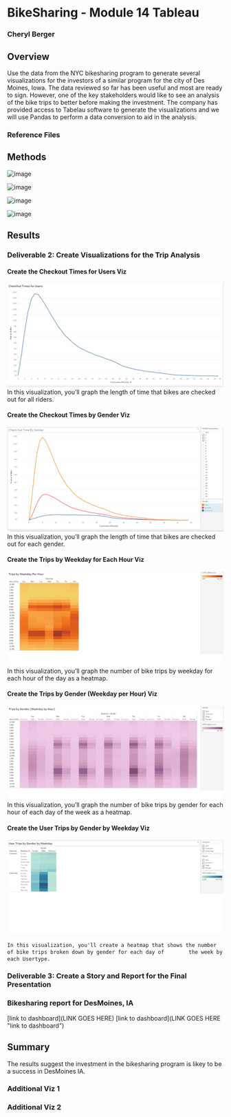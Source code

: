 # BikeSharing - Module 14 Tableau
### Cheryl Berger

## Overview
Use the data from the NYC bikesharing program to generate several visualizations for the investors of a similar program for the city of Des Moines, Iowa. The data reviewed so far has been useful and most are ready to sign.  However, one of the key stakeholders would like to see an analysis of the bike trips to better before making the investment. The company has provided access to Tabelau software to generate the visualizations and we will use Pandas to perform a data conversion to aid in the analysis. 

### Reference Files

## Methods

![image](https://user-images.githubusercontent.com/94234511/156903938-6c2363f4-ba80-4cab-ae02-f991af5ca33b.png)

![image](https://user-images.githubusercontent.com/94234511/156903949-2e61e7a1-6367-4b0f-99d4-4045388f1b06.png)

![image](https://user-images.githubusercontent.com/94234511/156903965-48ddd7b1-d572-4895-979e-3d88344fb55f.png)

![image](https://user-images.githubusercontent.com/94234511/156903974-53646371-e078-4475-992f-473a47c59ee1.png)

## Results

### Deliverable 2: Create Visualizations for the Trip Analysis 
  
  #### Create the Checkout Times for Users Viz
  ![image](https://github.com/cherylberger/bikesharing/blob/main/Images/Checkout%20Times%20for%20Users.png)
    In this visualization, you’ll graph the length of time that bikes are checked out for all riders.

  #### Create the Checkout Times by Gender Viz
  ![image](https://github.com/cherylberger/bikesharing/blob/main/Images/Checkout%20Times%20by%20Gender.png)
    In this visualization, you’ll graph the length of time that bikes are checked out for each gender.

  #### Create the Trips by Weekday for Each Hour Viz
  ![image](https://github.com/cherylberger/bikesharing/blob/main/Images/Trips%20by%20Weekday%20Per%20Hour.png)
    In this visualization, you’ll graph the number of bike trips by weekday for each hour of the day as a heatmap.

  #### Create the Trips by Gender (Weekday per Hour) Viz
  ![image](https://github.com/cherylberger/bikesharing/blob/main/Images/Trips%20by%20Gender_Weekday%20Per%20Hour.png)
    In this visualization, you’ll graph the number of bike trips by gender for each hour of each day of the week as a heatmap.

  #### Create the User Trips by Gender by Weekday Viz
  ![image](https://github.com/cherylberger/bikesharing/blob/main/Images/User%20Trips%20by%20Gender%20by%20Weekday.png)
  
    In this visualization, you'll create a heatmap that shows the number of bike trips broken down by gender for each day of        the week by each Usertype.

### Deliverable 3: Create a Story and Report for the Final Presentation

### Bikesharing report for DesMoines, IA

[link to dashboard](LINK GOES HERE)
[link to dashboard](LINK GOES HERE "link to dashboard")

## Summary

The results suggest the investment in the bikesharing program is likey to be a success in DesMoines IA.  

### Additional Viz 1

### Additional Viz 2
